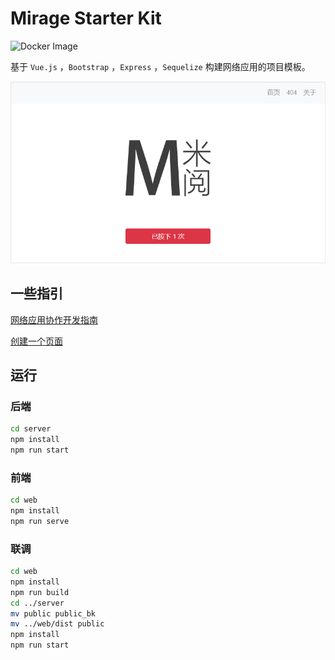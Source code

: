# Mirage Starter Kit

![Docker Image](https://github.com/huang825172/mirage-starter-kit/workflows/Docker%20Image/badge.svg)

基于 `Vue.js` ，`Bootstrap` ，`Express` ，`Sequelize` 构建网络应用的项目模板。

![Mirage](mirage.png)

## 一些指引

[网络应用协作开发指南](tutorial/网络应用协作开发指南.md)

[创建一个页面](tutorial/创建一个页面.md)

## 运行

### 后端

```bash
cd server
npm install
npm run start
```

### 前端

``` bash
cd web
npm install
npm run serve
```

### 联调

```bash
cd web
npm install
npm run build
cd ../server
mv public public_bk
mv ../web/dist public
npm install
npm run start
```
